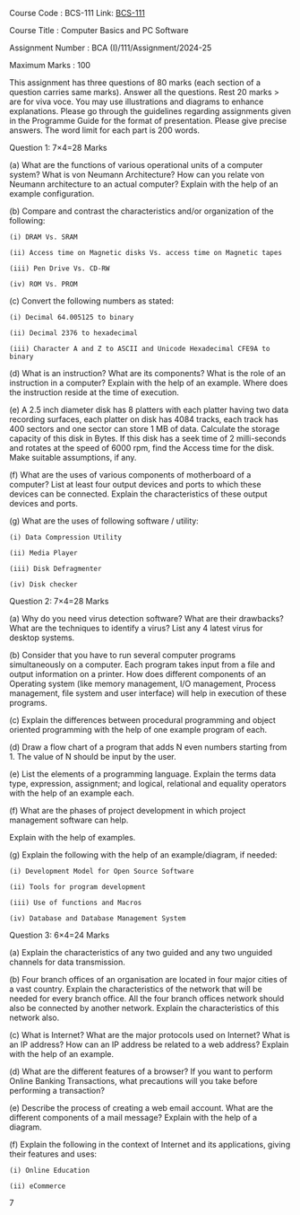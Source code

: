 Course Code : BCS-111
Link: [BCS-111](https://egyankosh.ac.in/handle/123456789/106446)

Course Title : Computer Basics and PC Software

Assignment Number : BCA (I)/111/Assignment/2024-25

Maximum Marks : 100

This assignment has three questions of 80 marks (each section of a question carries same marks).
Answer all the questions. Rest 20 marks > are for viva voce. You may use illustrations and diagrams to enhance explanations. Please go through the guidelines regarding assignments given in the Programme Guide for the format of presentation. Please give precise answers. The word limit for each part is 200 words.

Question 1: 7×4=28 Marks

(a) What are the functions of various operational units of a computer
    system? What is von Neumann Architecture? How can you relate von Neumann architecture to an actual computer? Explain with the help of an example configuration.

(b) Compare and contrast the characteristics and/or organization of the following: 

    (i) DRAM Vs. SRAM

    (ii) Access time on Magnetic disks Vs. access time on Magnetic tapes

    (iii) Pen Drive Vs. CD-RW

    (iv) ROM Vs. PROM

(c) Convert the following numbers as stated:

    (i) Decimal 64.005125 to binary

    (ii) Decimal 2376 to hexadecimal

    (iii) Character A and Z to ASCII and Unicode Hexadecimal CFE9A to binary

(d) What is an instruction? What are its components? What is the role of
    an instruction in a computer? Explain with the help of an example.
    Where does the instruction reside at the time of execution.

(e) A 2.5 inch diameter disk has 8 platters with each platter having two
    data recording surfaces, each platter on disk has 4084 tracks, each
    track has 400 sectors and one sector can store 1 MB of data.
    Calculate the storage capacity of this disk in Bytes. If this disk
    has a seek time of 2 milli-seconds and rotates at the speed of 6000
    rpm, find the Access time for the disk. Make suitable assumptions,
    if any.

(f) What are the uses of various components of motherboard of a
    computer? List at least four output devices and ports to which these
    devices can be connected. Explain the characteristics of these
    output devices and ports.

(g) What are the uses of following software / utility:

    (i) Data Compression Utility

    (ii) Media Player

    (iii) Disk Defragmenter

    (iv) Disk checker


Question 2: 7×4=28 Marks

(a) Why do you need virus detection software? What are their drawbacks?
    What are the techniques to identify a virus? List any 4 latest virus
    for desktop systems.

(b) Consider that you have to run several computer programs
    simultaneously on a computer. Each program takes input from a file
    and output information on a printer. How does different components
    of an Operating system (like memory management, I/O management,
    Process management, file system and user interface) will help in
    execution of these programs.

(c) Explain the differences between procedural programming and object
    oriented programming with the help of one example program of each.

(d) Draw a flow chart of a program that adds N even numbers starting
    from 1. The value of N should be input by the user.

(e) List the elements of a programming language. Explain the terms data
    type, expression, assignment; and logical, relational and equality
    operators with the help of an example each.

(f) What are the phases of project development in which project
    management software can help.

Explain with the help of examples.

(g) Explain the following with the help of an example/diagram, if
    needed:

    (i) Development Model for Open Source Software

    (ii) Tools for program development

    (iii) Use of functions and Macros

    (iv) Database and Database Management System

Question 3: 6×4=24 Marks

(a) Explain the characteristics of any two guided and any two unguided
    channels for data transmission.

(b) Four branch offices of an organisation are located in four major
    cities of a vast country. Explain the characteristics of the network
    that will be needed for every branch office. All the four branch
    offices network should also be connected by another network. Explain
    the characteristics of this network also.

(c) What is Internet? What are the major protocols used on Internet?
    What is an IP address? How can an IP address be related to a web
    address? Explain with the help of an example.

(d) What are the different features of a browser? If you want to perform
    Online Banking Transactions, what precautions will you take before
    performing a transaction?

(e) Describe the process of creating a web email account. What are the
    different components of a mail message? Explain with the help of a
    diagram.

(f) Explain the following in the context of Internet and its
    applications, giving their features and uses:

    (i) Online Education

    (ii) eCommerce

7
